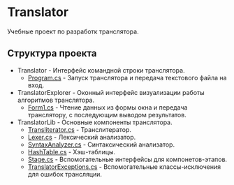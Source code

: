 # Translator
Учебные проект по разработк транслятора.

## Структура проекта
* Translator - Интерфейс командной строки транслятора.
  - [Program.cs](Translator/Program.cs) - Запуск транслятора и передача текстового файла на вход.
* TranslatorExplorer - Оконный интерфейс визуализации работы алгоритмов транслятора.
  - [Form1.cs](TranslatorExplorer/Form1.cs) - Чтение данных из формы окна и передача транслятору, с последующим выводом результатов.
* TranslatorLib - Основные компоненты транслятора.
  - [Transliterator.cs](TranslatorLib/Transliterator.cs) - Транслитератор.
  - [Lexer.cs](TranslatorLib/Lexer.cs) - Лексический анализатор.
  - [SyntaxAnalyzer.cs](TranslatorLib/SyntaxAnalyzer.cs) - Синтаксический анализатор.
  - [HashTable.cs](TranslatorLib/HashTable.cs) - Хэш-таблицы.
  - [Stage.cs](TranslatorLib/Stage.cs) - Вспомогательные интерфейсы для компонетов-этапов.
  - [TranslatorExceptions.cs](TranslatorLib/TranslatorExceptions.cs) - Вспомогательные классы-исключения для ошибок трансляции.


